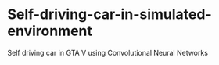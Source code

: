 # Self-driving-car-in-simulated-environment
Self driving car in GTA V using Convolutional Neural Networks
